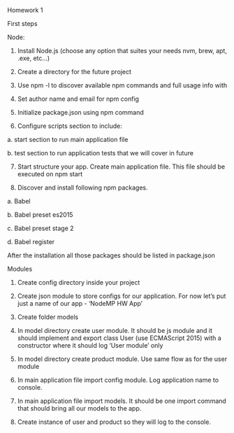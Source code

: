 Homework 1

First steps

Node:

1. Install Node.js (choose any option that suites your needs nvm, brew, apt, .exe, etc...)

2. Create a directory for the future project

3. Use npm -l to discover available npm commands and full usage info with

4. Set author name and email for npm config

5. Initialize package.json using npm command

6. Configure scripts section to include:

a. start section to run main application file

b. test section to run application tests that we will cover in future

7. Start structure your app. Create main application file. This file should be executed on npm start

8. Discover and install following npm packages.

a. Babel

b. Babel preset es2015

c. Babel preset stage 2

d. Babel register

After the installation all those packages should be listed in package.json

Modules

1. Create config directory inside your project

2. Create json module to store configs for our application. For now let’s put just a name of our app - ‘NodeMP HW App’

3. Create folder models

4. In model directory create user module. It should be js module and it should implement and export class User (use ECMAScript 2015) with a constructor where it should log ‘User module’ only

5. In model directory create product module. Use same flow as for the user module

6. In main application file import config module. Log application name to console.

7. In main application file import models. It should be one import command that should bring all our models to the app.

8. Create instance of user and product so they will log to the console.
